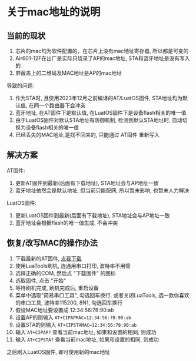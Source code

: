 # 关于mac地址的说明

## 当前的现状

1. 芯片的mac均为软件配置的，在芯片上没有mac地址寄存器, 所以都是可变的
2. Air601-12F在出厂是实际只烧录了AP的mac地址, STA和蓝牙地址是没有写入的
3. 屏蔽盖上的二维码及MAC地址是AP的mac地址

导致的问题:

1. 作为STA时, 且使用2023年12月之前编译的AT/LuatOS固件, STA地址均为默认值, 在同一个路由器下会冲突
2. 蓝牙地址, 在AT固件下是默认值, 在LuatOS固件下是设备flash相关的唯一值
3. 由于LuatOS固件对默认STA地址有防御机制, 检测到默认STA地址时, 自动切换为设备flash相关的唯一值
4. 已经丢失的MAC地址,是找不回来的, 只能通过 AT固件 重新写入

## 解决方案

AT固件:

1. 更新AT固件到最新(后面有下载地址), STA地址会与AP地址一致
2. 蓝牙地址依然会是默认地址, 但当前只能配网, 所以暂未影响, 也暂未人力解决

LuatOS固件:

1. 更新LuatOS固件到最新(后面有下载地址), STA地址会与AP地址一致
2. 蓝牙地址会根据flash的唯一值生成, 不会冲突

## 恢复/改写MAC的操作办法

1. 下载最新的AT固件, [点我下载](https://pan.air32.cn/s/DJTr?path=%2F%E5%90%84%E7%A7%8D%E6%B5%8B%E8%AF%95%E5%9B%BA%E4%BB%B6%2FAir601%E7%9A%84MAC%E5%9C%B0%E5%9D%80%E4%BF%AE%E6%AD%A3%E5%9B%BA%E4%BB%B6)
2. 使用LuaTools刷机, 选通用串口打印, 波特率不用管
3. 选择正确的COM, 然后点 "下载固件" 的图标
4. 选取固件, 点击 "开始"
5. 等待刷机完成, 刷机完成后, 重启设备
6. 菜单中选取"简易串口工具", 勾选回车换行. 或者关闭LuaTools, 选一款你喜欢的串口工具, 波特率115200, 8N1, 勾选回车换行
7. 假设MAC地址要设置成 12:34:56:78:90:ab
8. 设置AP的则输入  `AT+CIPAPMAC=12:34:56:78:90:ab`
9. 设置STA的则输入 `AT+CIPSTAMAC=12:34:56:78:90:ab`
10. 输入 `AT+CIPAP?` 查看当前mac地址, 如果和设置的相同, 则成功
11. 输入 `AT+CIPSTA?` 查看当前mac地址, 如果和设置的相同, 则成功

之后刷入LuatOS固件, 即可使用新的mac地址
